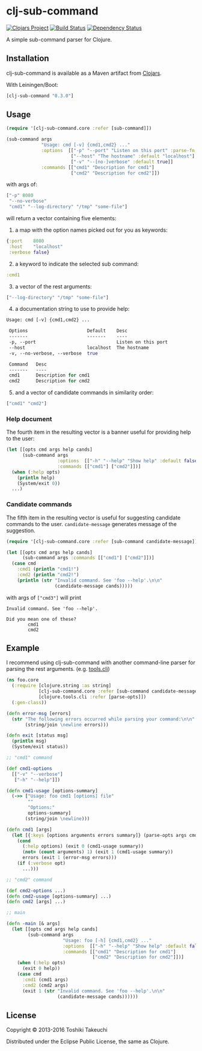 # clj-sub-command

[![Clojars Project](https://img.shields.io/clojars/v/clj-sub-command.svg)](https://clojars.org/clj-sub-command)
[![Build Status](https://travis-ci.org/totakke/clj-sub-command.svg?branch=master)](https://travis-ci.org/totakke/clj-sub-command)
[![Dependency Status](https://www.versioneye.com/user/projects/55e18a52c6d8f2001500037f/badge.svg?style=flat)](https://www.versioneye.com/user/projects/55e18a52c6d8f2001500037f)

A simple sub-command parser for Clojure.

## Installation

clj-sub-command is available as a Maven artifact from [Clojars](https://clojars.org/clj-sub-command).

With Leiningen/Boot:

```clojure
[clj-sub-command "0.3.0"]
```

## Usage

```clojure
(require '[clj-sub-command.core :refer [sub-command]])

(sub-command args
             "Usage: cmd [-v] {cmd1,cmd2} ..."
             :options  [["-p" "--port" "Listen on this port" :parse-fn #(Integer. %)]
                        ["--host" "The hostname" :default "localhost"]
                        ["-v" "--[no-]verbose" :default true]]
             :commands [["cmd1" "Description for cmd1"]
                        ["cmd2" "Description for cmd2"]])
```

with args of:

```clojure
["-p" 8080
 "--no-verbose"
 "cmd1" "--log-directory" "/tmp" "some-file"]
```

will return a vector containing five elements:

1) a map with the option names picked out for you as keywords:

```clojure
{:port    8080
 :host    "localhost"
 :verbose false}
```

2) a keyword to indicate the selected sub command:

```clojure
:cmd1
```

3) a vector of the rest arguments:

```clojure
["--log-directory" "/tmp" "some-file"]
```

4) a documentation string to use to provide help:

```clojure
Usage: cmd [-v] {cmd1,cmd2} ...

 Options                      Default    Desc
 -------                      -------    ----
 -p, --port                              Listen on this port
 --host                       localhost  The hostname
 -v, --no-verbose, --verbose  true

 Command   Desc
 -------   ----
 cmd1      Description for cmd1
 cmd2      Description for cmd2

```

5) and a vector of candidate commands in similarity order:

```clojure
["cmd1" "cmd2"]
```

### Help document

The fourth item in the resulting vector is a banner useful for providing help to the user:

```clojure
(let [[opts cmd args help cands]
      (sub-command args
                   :options  [["-h" "--help" "Show help" :default false :flag true]]
                   :commands [["cmd1"] ["cmd2"]])]
  (when (:help opts)
    (println help)
    (System/exit 0))
  ...)
```

### Candidate commands

The fifth item in the resulting vector is useful for suggesting candidate commands to the user. `candidate-message` generates message of the suggestion.

```clojure
(require '[clj-sub-command.core :refer [sub-command candidate-message]])

(let [[opts cmd args help cands]
      (sub-command args :commands [["cmd1"] ["cmd2"]])]
  (case cmd
    :cmd1 (println "cmd1!")
    :cmd2 (println "cmd2!")
    (println (str "Invalid command. See 'foo --help'.\n\n"
                  (candidate-message cands)))))
```

with args of `["cmd3"]` will print

```
Invalid command. See 'foo --help'.

Did you mean one of these?
        cmd1
        cmd2
```

## Example

I recommend using clj-sub-command with another command-line parser for parsing the rest arguments.
(e.g. [tools.cli][1])

```clojure
(ns foo.core
  (:require [clojure.string :as string]
            [clj-sub-command.core :refer [sub-command candidate-message]]
            [clojure.tools.cli :refer [parse-opts]])
  (:gen-class))

(defn error-msg [errors]
  (str "The following errors occurred while parsing your command:\n\n"
       (string/join \newline errors)))

(defn exit [status msg]
  (println msg)
  (System/exit status))

;; "cmd1" command

(def cmd1-options
  [["-v" "--verbose"]
   ["-h" "--help"]])

(defn cmd1-usage [options-summary]
  (->> ["Usage: foo cmd1 [options] file"
        ""
        "Options:"
        options-summary]
       (string/join \newline)))

(defn cmd1 [args]
  (let [{:keys [options arguments errors summary]} (parse-opts args cmd1-options)]
    (cond
      (:help options) (exit 0 (cmd1-usage summary))
      (not= (count arguments) 1) (exit 1 (cmd1-usage summary))
      errors (exit 1 (error-msg errors)))
    (if (:verbose opt)
      ...)))

;; "cmd2" command

(def cmd2-options ...)
(defn cmd2-usage [options-summary] ...)  
(defn cmd2 [args] ...)

;; main

(defn -main [& args]
  (let [[opts cmd args help cands]
        (sub-command args
                     "Usage: foo [-h] {cmd1,cmd2} ..."
                     :options  [["-h" "--help" "Show help" :default false :flag true]]
                     :commands [["cmd1" "Description for cmd1"]
                                ["cmd2" "Description for cmd2"]])]
    (when (:help opts)
      (exit 0 help))
    (case cmd
      :cmd1 (cmd1 args)
      :cmd2 (cmd2 args)
      (exit 1 (str "Invalid command. See 'foo --help'.\n\n"
                   (candidate-message cands))))))
```

## License

Copyright © 2013-2016 Toshiki Takeuchi

Distributed under the Eclipse Public License, the same as Clojure.

[1]: https://github.com/clojure/tools.cli
